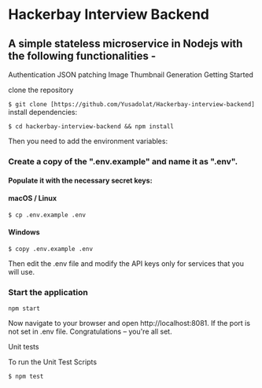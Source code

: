 # Hackerbay Interview Backend

## A simple stateless microservice in Nodejs with the following functionalities -

Authentication
JSON patching
Image Thumbnail Generation
Getting Started

clone the repository

`$ git clone [https://github.com/Yusadolat/Hackerbay-interview-backend]`
install dependencies:

`$ cd hackerbay-interview-backend && npm install`

Then you need to add the environment variables:

### Create a copy of the ".env.example" and name it as ".env".

#### Populate it with the necessary secret keys:

#### macOS / Linux

`$ cp .env.example .env`

#### Windows

`$ copy .env.example .env`

Then edit the .env file and modify the API keys only for services that you will use.

### Start the application

`npm start`

Now navigate to your browser and open http://localhost:8081. If the port is not set in .env file.
Congratulations – you're all set.

Unit tests

To run the Unit Test Scripts

`$ npm test`
